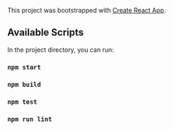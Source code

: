 This project was bootstrapped with [Create React App](https://github.com/facebook/create-react-app).

## Available Scripts

In the project directory, you can run:

### `npm start`

### `npm build`

### `npm test`

### `npm run lint`
